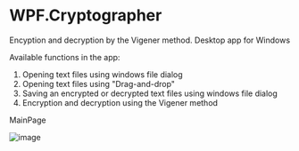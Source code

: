 # WPF.Cryptographer
Encyption and decryption by the Vigener method. Desktop app for Windows

Available functions in the app:
 1) Opening text files using windows file dialog
 2) Opening text files using "Drag-and-drop"
 3) Saving an encrypted or decrypted text files using windows file dialog
 4) Encryption and decryption using the Vigener method

   MainPage
  </h1>
  

  ![image](https://user-images.githubusercontent.com/85613704/160806120-97863c3e-bd53-41df-8bca-45e984bd7b82.png)
